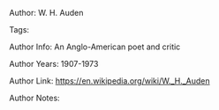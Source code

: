 Author: W. H. Auden

Tags:

Author Info:  An Anglo-American poet and critic

Author Years: 1907-1973

Author Link:  https://en.wikipedia.org/wiki/W._H._Auden

Author Notes:


